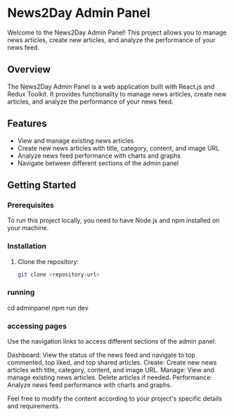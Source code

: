 
# News2Day Admin Panel

Welcome to the News2Day Admin Panel! This project allows you to manage news articles, create new articles, and analyze the performance of your news feed.

## Overview

The News2Day Admin Panel is a web application built with React.js and Redux Toolkit. It provides functionality to manage news articles, create new articles, and analyze the performance of your news feed.

## Features

- View and manage existing news articles
- Create new news articles with title, category, content, and image URL
- Analyze news feed performance with charts and graphs
- Navigate between different sections of the admin panel
## Getting Started

### Prerequisites

To run this project locally, you need to have Node.js and npm installed on your machine.

### Installation

1. Clone the repository:

   ```bash
   git clone <repository-url>
 ### running
   cd adminpanel
   npm run dev
### accessing pages
Use the navigation links to access different sections of the admin panel:

Dashboard: View the status of the news feed and navigate to top commented, top liked, and top shared articles.
Create: Create new news articles with title, category, content, and image URL.
Manage: View and manage existing news articles. Delete articles if needed.
Performance: Analyze news feed performance with charts and graphs.



Feel free to modify the content according to your project's specific details and requirements.
